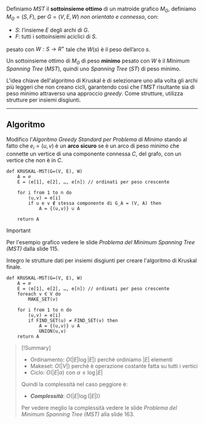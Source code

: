 Definiamo $MST$ il **sottoinsieme ottimo** di un matroide grafico $M_G$, definiamo $M_G = (S, F)$, per $G=(V,E,W)$ *non orientato e connesso*, con:
- $S$: l’insieme $E$ degli archi di $G$.
- $F$: tutti i sottoinsiemi aciclici di $S$.

pesato con $W : S → R^+$ tale che $W(s)$ è il peso dell’arco $s$.

Un sottoinsieme ottimo di $M_G$ di peso **minimo** pesato con $W$ è il *Minimum Spanning Tree* ($MST$), quindi uno *Spanning Tree* ($ST$) di peso minimo.

L'idea chiave dell'algoritmo di Kruskal è di selezionare uno alla volta gli archi più leggeri che non creano cicli, garantendo così che l'$MST$ risultante sia di peso minimo attraverso una approccio *greedy*. Come strutture, utilizza strutture per insiemi disgiunti.

---
## Algoritmo

Modifico l'*Algoritmo Greedy Standard per Problema di Minimo* stando al fatto che $e_i = (u, v)$ è un **arco sicuro** se è un arco di peso minimo che connette un vertice di una componente connessa $C$, del grafo, con un vertice che non è in $C$.

``` Pseudocodice TI:"KRUSKAL-MST" "FOLD"
def KRUSKAL-MST(G=(V, E), W) 
	A = ∅
	E = ⟨e[1], e[2], …, e[n]⟩ // ordinati per peso crescente
	
	for i from 1 to n do
		(u,v) = e[i]
		if u e v ∉ stessa componente di G_A = (V, A) then
			A = {(u,v)} ∪ A
		
	return A
```

>[!Important]
>Per l'esempio grafico vedere le slide *Problema del Minimum Spanning Tree (MST)* dalla slide $115$.

Integro le strutture dati per insiemi disgiunti per creare l'algoritmo di Kruskal finale.

``` Pseudocodice TI:"KRUSKAL-MST" "FOLD"
def KRUSKAL-MST(G=(V, E), W) 
	A = ∅
	E = ⟨e[1], e[2], …, e[n]⟩ // ordinati per peso crescente
	foreach v ∈ V do 
		MAKE_SET(v)
	
	for i from 1 to n do
		(u,v) = e[i]
		if FIND_SET(u) ≠ FIND_SET(v) then
			A = {(u,v)} ∪ A
			UNION(u,v)
	return A
```

> [!Summary]
>- Ordinamento: $O(|E| \log|E|)$ perchè ordiniamo $|E|$ elementi
>- Makeset: $O(|V|)$ perchè è operazione costante fatta su tutti i vertici
>- Ciclo: $O(|E|α)$ con $α ≤ \log|E|$
>
>Quindi la complessità nel caso peggiore è:
>- ***Complessità***: $O(|E| \log(|E|))$
>
>Per vedere meglio la complessità vedere le slide *Problema del Minimum Spanning Tree ($MST$)* alla slide $163$.
